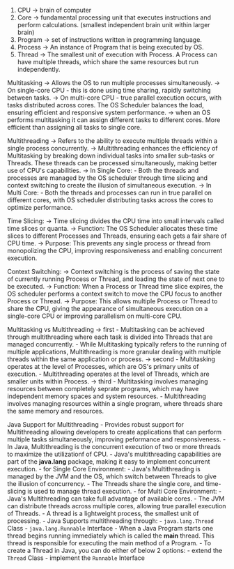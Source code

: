 

1. CPU -> brain of computer
2. Core -> fundamental processing unit that executes instructions and perform calculations. (smallest independent brain unit within larger brain)
3. Program -> set of instructions written in programming language.
4. Process -> An instance of Program that is being executed by OS.
5. Thread -> The smallest unit of execution with Process. A Process can have multiple threads, which share the same resources but run independently.

Multitasking
-> Allows the OS to run multiple processes simultaneously.
-> On single-core CPU - this is done using time sharing, rapidly switching between tasks.
-> On multi-core CPU - true parallel execution occurs, with tasks distributed across cores. The OS Scheduler balances the load, ensuring efficient and responsive system performance.
-> when an OS performs multitasking it can assign different tasks to different cores. More efficient than assigning all tasks to single core.

Multithreading
-> Refers to the ability to execute multiple threads within a single process concurrently.
-> Multithreading enhances the efficiency of Multitasking by breaking down individual tasks into smaller sub-tasks or Threads. These threads can be processed simultaneously, making better use of CPU's capabilities.
-> In Single Core:
    - Both the threads and processes are managed by the OS scheduler through time slicing and context switching to create the illusion of simultaneous execution.
-> In Multi Core:
    - Both the threads and processes can run in true parallel on different cores, with OS scheduler distributing tasks across the cores to optimize performance.


Time Slicing:
-> Time slicing divides the CPU time into small intervals called time slices or quanta.
-> Function: The OS Scheduler allocates these time slices to different Processes and Threads, ensuring each gets a fair share of CPU time.
-> Purpose: This prevents any single process or thread from monopolizing the CPU, improving responsiveness and enabling concurrent execution.

Context Switching:
-> Context switching is the process of saving the state of currently running Process or Thread, and loading the state of next one to be executed.
-> Function: When a Process or Thread time slice expires, the OS scheduler performs a context switch to move the CPU focus to another Process or Thread.
-> Purpose: This allows multiple Process or Thread to share the CPU, giving the appearance of simultaneous execution on a single-core CPU or improving parallelism on multi-core CPU.

Multitasking vs Multithreading
-> first
    - Multitasking can be achieved through multithreading where each task is divided into Threads that are managed concurrently.
    - While Multitasking typically refers to the running of multiple applications, Multithreading is more granular dealing with multiple threads within the same application or process.
-> second
    - Multitasking operates at the level of Processes, which are OS's primary units of execution.
    - Multithreading operates at the level of Threads, which are smaller units within Process.
-> third
    - Multitasking involves managing resources between completely seprate programs, which may have independent memory spaces and system resources.
    - Multithreading involves managing resources within a single program, where threads share the same memory and resources.


Java Support for Multithreading
    - Provides robust support for Multithreading allowing developers to create applications that can perform multiple tasks simultaneously, improving peformance and responsiveness.
    - In Java, Multithreading is the concurrent execution of two or more threads to maximize the utilizationf of CPU.
    - Java's multithreading capabilities are part of the **java.lang** package, making it easy to implement concurrent execution.
    - for Single Core Environment:
        - Java's Multithreading is managed by the JVM and the OS, which switch between Threads to give the illusion of concurrency.
        - The Threads share the single core, and time-slicing is used to manage thread execution.
    - for Multi Core Environment:
        - Java's Multithreading can take full advantage of available cores.
        - The JVM can distribute threads across multiple cores, allowing true parallel execution of Threads.
    - A thread is a lightweight process, the smallest unit of processing. 
    - Java Supports multithreading through:
        - `java.lang.Thread` Class
        - `java.lang.Runnable` Interface
    - When a Java Program starts one thread begins running immediately which is called the **main** thread. This thread is responsible for executing the main method of a Program.
    - To create a Thread in Java, you can do either of below 2 options:
        - extend the `Thread` Class
        - implement the `Runnable` Interface
